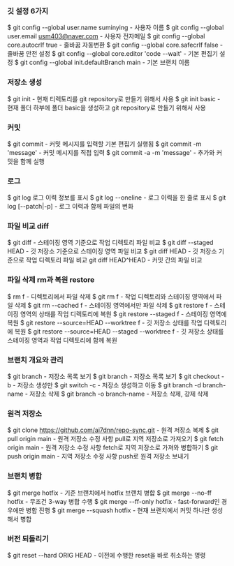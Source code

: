 ### 깃 설정 6가지
$ git config --global user.name suminying - 사용자 이름
$ git config --global user.email usm403@naver.com - 사용자 전자메일
$ git config --global core.autocrlf true - 줄바꿈 자동변환
$ git config --global core.safecrlf false - 줄바꿈 안전 설정
$ git config --global core.editor 'code --wait' - 기본 편집기 설정
$ git config --global init.defaultBranch main - 기본 브랜치 이름

### 저장소 생성
$ git init - 현재 티렉토리를 git repository로 만들기 위해서 사용
$ git init basic - 현재 폴더 하부에 폴더 basic을 생성하고 git repository로 만들기 위해서 사용

### 커밋
$ git commit - 커밋 메시지를 입력할 기본 편집기 실행됨
$ git commit -m 'message' - 커밋 메시지를 직접 입력
$ git commit -a -m 'message' - 추가와 커밋을 함께 실행

### 로그
$ git log 로그 이력 정보를 표시
$ git log --oneline - 로그 이력을 한 줄로 표시
$ git log [--patch|-p] - 로그 이력과 함께 파일의 변화

### 파일 비교 diff
$ git diff - 스테이징 영역 기준으로 작업 디렉토리 파일 비교
$ git diff --staged HEAD - 깃 저장소 기준으로 스테이징 영역 파일 비교
$ git diff HEAD - 깃 저장소 기준으로 작업 디렉토리 파일 비교 git diff HEAD^HEAD - 커밋 간의 파일 비교

### 파일 삭제 rm과 복원 restore
$ rm f - 디렉토리에서 파일 삭제
$ git rm f - 작업 디렉토리와 스테이징 영역에서 파일 삭제
$ git rm --cached f - 스테이징 영역에서만 파일 삭제
$ git restore f - 스테이징 영역의 상태를 작업 디렉토리에 복원
$ git restore --staged f - 스테이징 영역에 복원
$ git restore --source=HEAD --worktree f - 깃 저장소 상태를 작업 디렉토리에 복원
$ git restore --source=HEAD --staged --worktree f - 깃 저장소 상태를 스테이징 영역과 작업 디렉토리에 함께 복원

### 브랜치 개요와 관리
$ git branch - 저장소 목록 보기
$ git branch - 저장소 목록 보기
$ git checkout -b - 저장소 생성만
$ git switch -c - 저장소 생성하고 이동
$ git branch -d branch-name - 저장소 삭제
$ git branch -o branch-name - 저장소 삭제, 강제 삭제

### 원격 저장소
$ git clone https://github.com/ai7dnn/repo-sync.git - 원격 저장소 복제
$ git pull origin main - 원격 저장소 수정 사항 pull로 지역 저장소로 가져오기
$ git fetch origin main - 원격 저장소 수정 사항 fetch로 지역 저장소로 가져와 병합하기
$ git push origin main - 지역 저장소 수정 사항 push로 원격 저장소 보내기

### 브랜치 병합
$ git merge hotfix - 기준 브랜치에서 hotfix 브랜치 병합
$ git merge --no-ff hotfix - 무조건 3-way 병합 수행
$ git merge --ff-only hotfix - fast-forward인 경우에만 병합 진행
$ git merge --squash hotfix - 현재 브랜치에서 커밋 하나만 생성해서 병합

### 버전 되돌리기
$ git reset --hard ORIG HEAD - 이전에 수행한 reset을 바로 취소하는 명령
